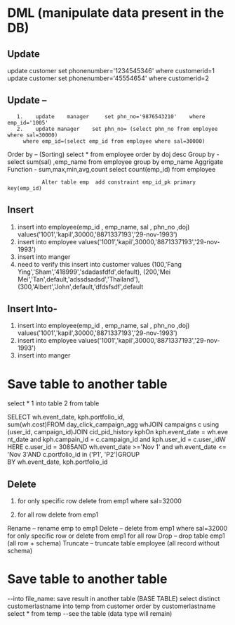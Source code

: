 # DML (manipulate data present in the DB)


## Update
update customer set phonenumber='1234545346' where
customerid=1
update customer set phonenumber='45554654' where
customerid=2
## Update –
       1.    update    manager     set phn_no='9876543210'    where emp_id='1005'
       2.    update manager    set phn_no= (select phn_no from employee where sal=30000)
         where emp_id=(select emp_id from employee where sal=30000)
Order by – (Sorting)  select * from  employee order by doj  desc
Group by - select sum(sal) ,emp_name from employee group by emp_name
Aggrigate Function -    sum,max,min,avg,count
                                        select count(emp_id) from employee


               Alter table emp  add constraint emp_id_pk primary key(emp_id)

## Insert
1.	insert into employee(emp_id , emp_name,  sal , phn_no ,doj) values('1001','kapil',30000,'8871337193','29-nov-1993')
2.	insert into employee  values('1001','kapil',30000,'8871337193','29-nov-1993')
3.	insert into manger 
4. need to verify this
insert into customer values
(100,'Fang Ying','Sham','418999','sdadasfdfd',default),
(200,'Mei Mei','Tan',default,'adssdsadsd','Thailand'),
(300,'Albert','John',default,'dfdsfsdf',default

## Insert Into-
1.	insert into employee(emp_id , emp_name,  sal , phn_no ,doj) values('1001','kapil',30000,'8871337193','29-nov-1993')
2.	insert into employee  values('1001','kapil',30000,'8871337193','29-nov-1993')
3.	insert into manger 


# Save table to another table
select *  1 into table 2 from table

SELECT wh.event_date, kph.portfolio_id, sum(wh.cost)FROM day_click_campaign_agg whJOIN campaigns c using (user_id, campaign_id)JOIN cid_pid_history kphOn kph.event_date = wh.event_date and kph.campain_id = c.campaign_id and kph.user_id = c.user_idWHERE c.user_id = 3085AND wh.event_date >='Nov 1' and wh.event_date <= 'Nov 3'AND c.portfolio_id in ('P1', 'P2')GROUP BY wh.event_date, kph.portfolio_id


## Delete 
1. for only specific row
delete from emp1 where sal=32000 

2. for all row
delete from emp1 

Rename – rename  emp to emp1 
Delete – delete from emp1 where sal=32000 for only specific row or delete from emp1 for all row
Drop – drop table emp1 (all row + schema)
Truncate – truncate table employee (all record without schema)

# Save table to another table
--into file_name: save result in another table (BASE TABLE)
select distinct customerlastname into temp 
from customer
order by customerlastname 
select * from temp --see the table (data type will remain)